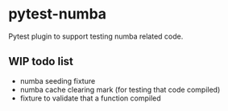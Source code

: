 # pytest-numba
Pytest plugin to support testing numba related code.

## WIP todo list
- numba seeding fixture
- numba cache clearing mark (for testing that code compiled)
- fixture to validate that a function compiled
